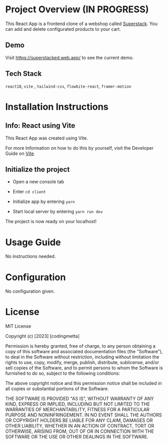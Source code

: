 # Project Overview (IN PROGRESS)

This React App is a frontend clone of a webshop called [Superstack](https://www.superstack.me/). You can add and delete configurated products to your cart. 

## Demo

Visit https://superstacked.web.app/ to see the current demo.

## Tech Stack

`react18`, `vite` , `tailwind-css`, `flowbite-react`, `framer-motion`

# Installation Instructions

## Info: React using Vite
This React App was created using Vite. 

For more Information on how to do this by yourself, visit the Developer Guide on [Vite](https://vitejs.dev/guide/).


## Initialize the project

* Open a new console tab
* Enter `cd client`
* Initialize app by entering `yarn`

* Start local server by entering `yarn run dev`

The project is now ready on your localhost!

# Usage Guide

No instructions needed. 


# Configuration

No configuration given. 


# License

MIT License

Copyright (c) [2023] [codingmetta]

Permission is hereby granted, free of charge, to any person obtaining a copy
of this software and associated documentation files (the "Software"), to deal
in the Software without restriction, including without limitation the rights
to use, copy, modify, merge, publish, distribute, sublicense, and/or sell
copies of the Software, and to permit persons to whom the Software is
furnished to do so, subject to the following conditions:

The above copyright notice and this permission notice shall be included in all
copies or substantial portions of the Software.

THE SOFTWARE IS PROVIDED "AS IS", WITHOUT WARRANTY OF ANY KIND, EXPRESS OR
IMPLIED, INCLUDING BUT NOT LIMITED TO THE WARRANTIES OF MERCHANTABILITY,
FITNESS FOR A PARTICULAR PURPOSE AND NONINFRINGEMENT. IN NO EVENT SHALL THE
AUTHORS OR COPYRIGHT HOLDERS BE LIABLE FOR ANY CLAIM, DAMAGES OR OTHER
LIABILITY, WHETHER IN AN ACTION OF CONTRACT, TORT OR OTHERWISE, ARISING FROM,
OUT OF OR IN CONNECTION WITH THE SOFTWARE OR THE USE OR OTHER DEALINGS IN THE
SOFTWARE.